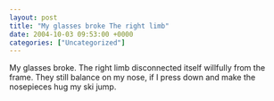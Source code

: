 ```yaml
---
layout: post
title: "My glasses broke The right limb"
date: 2004-10-03 09:53:00 +0000
categories: ["Uncategorized"]
---
```


My glasses broke. The right limb disconnected itself willfully from the frame. They still balance on my nose, if I press down and make the nosepieces hug my ski jump.